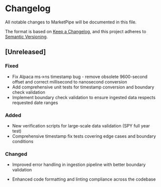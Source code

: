 # Changelog

All notable changes to MarketPipe will be documented in this file.

The format is based on [Keep a Changelog](https://keepachangelog.com/en/1.0.0/),
and this project adheres to [Semantic Versioning](https://semver.org/spec/v2.0.0.html).

## [Unreleased]

### Fixed
- Fix Alpaca ms→ns timestamp bug - remove obsolete 9600-second offset and correct millisecond to nanosecond conversion
- Add comprehensive unit tests for timestamp conversion and boundary check validation
- Implement boundary check validation to ensure ingested data respects requested date ranges

### Added
- New verification scripts for large-scale data validation (SPY full year test)
- Comprehensive timestamp fix tests covering edge cases and boundary conditions

### Changed
- Improved error handling in ingestion pipeline with better boundary validation

- Enhanced code formatting and linting compliance across the codebase 

